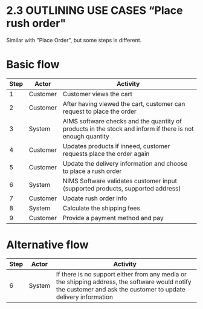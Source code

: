 # 2.3  OUTLINING USE CASES “Place rush order"
 Similar with "Place Order", but some steps is different.
# Basic flow

| Step | Actor | Activity |
| ------------ | ----- | -------- |
| 1 | Customer | Customer views the cart | 
| 2 | Customer | After having viewed the cart, customer can request to place the order |
| 3 | System | AIMS software checks and the quantity of products in the stock and inform if there is not enough quantity |
| 4 | Customer | Updates products if inneed, customer requests place the order again |
| 5 | Customer |  Update the delivery information and choose to place a rush order |
| 6 | System | NIMS Software validates customer input (supported products, supported address) |
| 7 | Customer |  Update rush order info |
| 8 | System |  Calculate the shipping fees |
| 9 | Customer |  Provide a payment method and pay |


# Alternative flow

| Step | Actor | Activity |
| ------------ | ----- | -------- |
| 6 | System | If there is no support either from any media or the shipping address, the software would notify the customer and ask the customer to update delivery information | 
